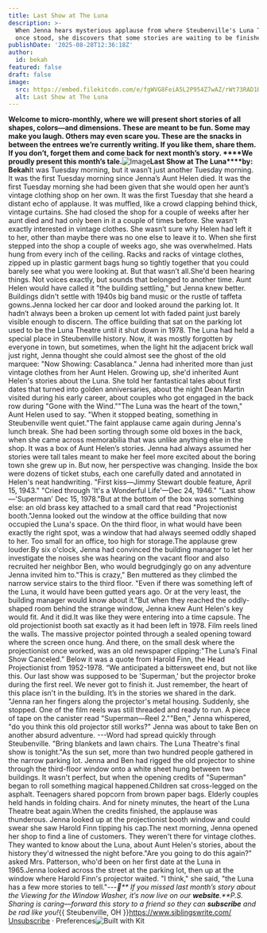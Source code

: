 ```yaml
---
title: Last Show at The Luna
description: >-
  When Jenna hears mysterious applause from where Steubenville's Luna Theatre
  once stood, she discovers that some stories are waiting to be finished.
publishDate: '2025-08-28T12:36:18Z'
author:
  id: bekah
featured: false
draft: false
image:
  src: https://embed.filekitcdn.com/e/fgWVG8FeiA5L2P954Z7wAZ/rWt73RAD1HnrQuqCoPXWrx
  alt: Last Show at The Luna
---
```


**​**​​​​**Welcome to micro-monthly, where we will present short stories of all shapes, colors—and dimensions. These are meant to be fun. Some may make you laugh. Others may even scare you. These are the snacks in between the entrees we’re currently writing. If you like them, share them. If you don’t, forget them and come back for next month’s story.  ****We proudly present this month’s tale.**![Image](https://embed.filekitcdn.com/e/fgWVG8FeiA5L2P954Z7wAZ/rWt73RAD1HnrQuqCoPXWrx)​**Last Show at The Luna****by: Bekah**It was Tuesday morning, but it wasn’t just another Tuesday morning. It was the first Tuesday morning since Jenna’s Aunt Helen died. It was the first Tuesday morning she had been given that she would open her aunt’s vintage clothing shop on her own. It was the first Tuesday that she heard a distant echo of applause. It was muffled, like a crowd clapping behind thick, vintage curtains. She had closed the shop for a couple of weeks after her aunt died and had only been in it a couple of times before. She wasn’t exactly interested in vintage clothes. She wasn’t sure why Helen had left it to her, other than maybe there was no one else to leave it to. When she first stepped into the shop a couple of weeks ago, she was overwhelmed. Hats hung from every inch of the ceiling. Racks and racks of vintage clothes, zipped up in plastic garment bags hung so tightly together that you could barely see what you were looking at. But that wasn’t all.She&#x27;d been hearing things. Not voices exactly, but sounds that belonged to another time. Aunt Helen would have called it &quot;the building settling,&quot; but Jenna knew better. Buildings didn&#x27;t settle with 1940s big band music or the rustle of taffeta gowns.Jenna locked her car door and looked around the parking lot. It hadn’t always been a broken up cement lot with faded paint just barely visible enough to discern. The office building that sat on the parking lot used to be the Luna Theatre until it shut down in 1978. The Luna had held a special place in Steubenville history. Now, it was mostly forgotten by everyone in town, but sometimes, when the light hit the adjacent brick wall just right, Jenna thought she could almost see the ghost of the old marquee: &quot;Now Showing: Casablanca.&quot; Jenna had inherited more than just vintage clothes from her Aunt Helen. Growing up, she&#x27;d inherited Aunt Helen&#x27;s stories about the Luna. She told her fantastical tales about first dates that turned into golden anniversaries, about the night Dean Martin visited during his early career, about couples who got engaged in the back row during &quot;Gone with the Wind.&quot;&quot;The Luna was the heart of the town,&quot; Aunt Helen used to say. &quot;When it stopped beating, something in Steubenville went quiet.&quot;The faint applause came again during Jenna&#x27;s lunch break. She had been sorting through some old boxes in the back, when she came across memorabilia that was unlike anything else in the shop. It was a box of Aunt Helen’s stories. Jenna had always assumed her stories were tall tales meant to make her feel more excited about the boring town she grew up in. But now, her perspective was changing. Inside the box were dozens of ticket stubs, each one carefully dated and annotated in Helen&#x27;s neat handwriting. &quot;First kiss—Jimmy Stewart double feature, April 15, 1943.&quot; &quot;Cried through &#x27;It&#x27;s a Wonderful Life&#x27;—Dec 24, 1946.&quot; &quot;Last show—&#x27;Superman&#x27; Dec 15, 1978.&quot;But at the bottom of the box was something else: an old brass key attached to a small card that read &quot;Projectionist booth.&quot;Jenna looked out the window at the office building that now occupied the Luna&#x27;s space. On the third floor, in what would have been exactly the right spot, was a window that had always seemed oddly shaped to her. Too small for an office, too high for storage.The applause grew louder.By six o&#x27;clock, Jenna had convinced the building manager to let her investigate the noises she was hearing on the vacant floor and also recruited her neighbor Ben, who would begrudgingly go on any adventure Jenna invited him to.&quot;This is crazy,&quot; Ben muttered as they climbed the narrow service stairs to the third floor. &quot;Even if there was something left of the Luna, it would have been gutted years ago. Or at the very least, the building manager would know about it.&quot;But when they reached the oddly-shaped room behind the strange window, Jenna knew Aunt Helen&#x27;s key would fit. And it did.It was like they were entering into a time capsule. The old projectionist booth sat exactly as it had been left in 1978. Film reels lined the walls. The massive projector pointed through a sealed opening toward where the screen once hung. And there, on the small desk where the projectionist once worked, was an old newspaper clipping:&quot;The Luna’s Final Show Canceled.” Below it was a quote from Harold Finn, the Head Projectionist from 1952-1978. “We anticipated a bittersweet end, but not like this. Our last show was supposed to be &#x27;Superman,&#x27; but the projector broke during the first reel. We never got to finish it. Just remember, the heart of this place isn&#x27;t in the building. It’s in the stories we shared in the dark. &quot;Jenna ran her fingers along the projector&#x27;s metal housing. Suddenly, she stopped. One of the film reels was still threaded and ready to run. A piece of tape on the canister read &quot;Superman—Reel 2.&quot;&quot;Ben,&quot; Jenna whispered, &quot;do you think this old projector still works?&quot; Jenna was about to take Ben on another absurd adventure. ---Word had spread quickly through Steubenville. &quot;Bring blankets and lawn chairs. The Luna Theatre&#x27;s final show is tonight.&quot;As the sun set, more than two hundred people gathered in the narrow parking lot. Jenna and Ben had rigged the old projector to shine through the third-floor window onto a white sheet hung between two buildings. It wasn&#x27;t perfect, but when the opening credits of &quot;Superman&quot; began to roll something magical happened.Children sat cross-legged on the asphalt. Teenagers shared popcorn from brown paper bags. Elderly couples held hands in folding chairs. And for ninety minutes, the heart of the Luna Theatre beat again.When the credits finished, the applause was thunderous. Jenna looked up at the projectionist booth window and could swear she saw Harold Finn tipping his cap.The next morning, Jenna opened her shop to find a line of customers. They weren&#x27;t there for vintage clothes. They wanted to know about the Luna, about Aunt Helen&#x27;s stories, about the history they&#x27;d witnessed the night before.&quot;Are you going to do this again?&quot; asked Mrs. Patterson, who&#x27;d been on her first date at the Luna in 1965.Jenna looked across the street at the parking lot, then up at the window where Harold Finn&#x27;s projector waited. &quot;I think,&quot; she said, &quot;the Luna has a few more stories to tell.&quot;​​---*📖** If you missed last month’s story about the Viewing for the Window Washer, it’s now live on our **website**.**P.S. Sharing is caring—forward this story to a friend so they can ****subscribe**** and be rad like you!*{{ Steubenville, OH }}​https://www.siblingswrite.com/​​Unsubscribe · Preferences​![Built with Kit](https://cdn.convertkit.com/assets/images/kit-badge-light.png)​
